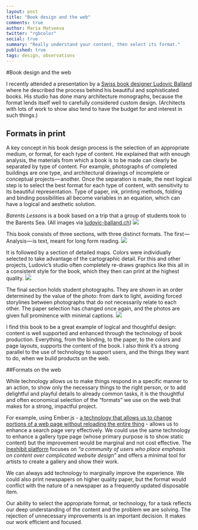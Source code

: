 ```yaml
---
layout: post
title: "Book design and the web"
comments: true
author: Maria Matveeva
twitter: "rgbcolor"
social: true
summary: "Really understand your content, then select its format."
published: true
tags: design, observations
---
```



#Book design and the web


I recently attended a presentation by a [Swiss book designer Ludovic Balland](http://www.ludovic-balland.ch) where he described the process behind his beautiful and sophisticated books. His studio has done many architecture monographs, because the format lends itself well to carefully considered custom design. (Architects with lots of work to show also tend to have the budget for and interest in such things.)

## Formats in print

A key concept in his book design process is the selection of an appropriate medium, or format, for each type of content. He explained that with enough analysis, the materials from which a book is to be made can clearly be separated by type of content. For example, photographs of completed buildings are one type, and architectural drawings of incomplete or conceptual projects — another. Once the separation is made, the next logical step is to select the best format for each type of content, with sensitivity to its beautiful representation. Type of paper, ink, printing methods, folding and binding possibilities all become variables in an equation, which can have a logical and aesthetic solution.

*Barents Lessons* is a book based on a trip that a group of students took to the Barents Sea.
(All images via [ludovic-balland.ch](http://www.ludovic-balland.ch/))
![](/images/post-assets/maria/blog-books-and-web-design-01.jpg)

This book consists of three sections, with three distinct formats. The first — Analysis — is text, meant for long form reading.
![](/images/post-assets/maria/blog-books-and-web-design-02.jpg)

It is followed by a section of detailed maps. Colors were individually selected to take advantage of the cartographic detail. For this and other projects, Ludovic’s studio often completely re-draws graphics like this all in a consistent style for the book, which they then can print at the highest quality.
![](/images/post-assets/maria/blog-books-and-web-design-03.jpg)

The final section holds student photographs. They are shown in an order determined by the value of the photo: from dark to light, avoiding forced storylines between photographs that do not necessarily relate to each other. The paper selection has changed once again, and the photos are given full prominence with minimal captions.
![](/images/post-assets/maria/blog-books-and-web-design-04.jpg)

I find this book to be a great example of logical and thoughtful design: content is well supported and enhanced through the technology of book production. Everything, from the binding, to the paper, to the colors and page layouts, supports the content of the book. I also think it’s a strong parallel to the use of technology to support users, and the things they want to do, when we build products on the web.

##Formats on the web

While technology allows us to make things respond in a specific manner to an action, to show only the necessary things to the right person, or to add delightful and playful details to already common tasks, it is the thoughtful and often economical selection of the “formats” we use on the web that makes for a strong, impactful project.

For example, using Ember.js - [a technology that allows us to change portions of a web page without reloading the entire thing](http://reefpoints.dockyard.com/2015/01/07/complex-search-pages-feel-better-in-ember.html) - allows us to enhance a search page very effectively. We could use the same technology to enhance a gallery type page (whose primary purpose is to show static content) but the improvement would be marginal and not cost effective. The [Inexhibit platform](http://www.indexhibit.org/what-who-why-how/) focuses on *“a community of users who place emphasis on content over complicated website design”* and offers a minimal tool for artists to create a gallery and show their work.

We can always add technology to marginally improve the experience. We could also print newspapers on higher quality paper, but the format would conflict with the nature of a newspaper as a frequently updated disposable item. 

Our ability to select the appropriate format, or technology, for a task reflects our deep understanding of the content and the problem we are solving. The rejection of unnecessary improvements is an important decision. It makes our work efficient and focused.
